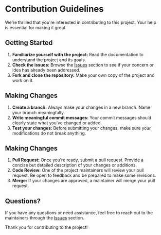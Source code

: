 # Contribution Guidelines
We're thrilled that you're interested in contributing to this project. Your help is essential for making it great.

## Getting Started
1. **Familiarize yourself with the project:** Read the documentation to understand the project and its goals.
2. **Check the issues:** Browse the [Issues](https://github.com/Foulest/RepairKit/issues) section to see if your concern or idea has already been addressed.
3. **Fork and clone the repository:** Make your own copy of the project and work on it.

## Making Changes
1. **Create a branch:** Always make your changes in a new branch. Name your branch meaningfully.
2. **Write meaningful commit messages:** Your commit messages should clearly state what you've changed or added.
3. **Test your changes:** Before submitting your changes, make sure your modifications do not break anything.

## Making Changes
1. **Pull Request:** Once you're ready, submit a pull request. Provide a concise but detailed description of your changes or additions.
2. **Code Review:** One of the project maintainers will review your pull request. Be open to feedback and be prepared to make some revisions.
3. **Merge:** If your changes are approved, a maintainer will merge your pull request.

## Questions?
If you have any questions or need assistance, feel free to reach out to the maintainers through the [Issues](https://github.com/Foulest/RepairKit/issues) section.

Thank you for contributing to the project!
